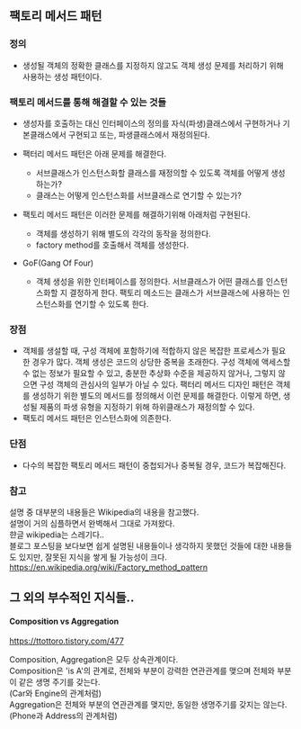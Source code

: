 ## 팩토리 메서드 패턴
### 정의
 - 생성될 객체의 정확한 클래스를 지정하지 않고도 객체 생성 문제를 처리하기 위해 사용하는 생성 패턴이다.   

### 팩토리 메서드를 통해 해결할 수 있는 것들
 - 생성자를 호출하는 대신 인터페이스의 정의를 자식(파생)클래스에서 구현하거나 기본클래스에서 구현되고 또는, 파생클래스에서 재정의된다.
 - 팩터리 메서드 패턴은 아래 문제를 해결한다.
   - 서브클래스가 인스턴스화할 클래스를 재정의할 수 있도록 객체를 어떻게 생성하는가?
   - 클래스는 어떻게 인스턴스화를 서브클래스로 연기할 수 있는가?
 - 팩토리 메서드 패턴은 이러한 문제를 해결하기위해 아래처럼 구현된다.
   - 객체를 생성하기 위해 별도의 각각의 동작을 정의한다.
   - factory method를 호출해서 객체를 생성한다.

 - GoF(Gang Of Four)
   - 객체 생성을 위한 인터페이스를 정의한다. 서브클래스가 어떤 클래스를 인스턴스화할 지 결정하게 한다. 팩토리 메소드는 클래스가 서브클래스에 사용하는 인스턴스화를 연기할 수 있도록 한다.  

### 장점
 - 객체를 생설할 때, 구성 객체에 포함하기에 적합하지 않은 복잡한 프로세스가 필요한 경우가 많다. 객체 생성은 코드의 상당한 중복을 초래한다. 구성 객체에 액세스할 수 없는 정보가 필요할 수 있고, 충분한 추상화 수준을 제공하지 않거나, 그렇지 않으면 구성 객체의 관심사의 일부가 아닐 수 있다. 팩터리 메서드 디자인 패턴은 객체를 생성하기 위한 별도의 메서드를 정의해서 이런 문제를 해결한다. 이렇게 하면, 생성될 제품의 파생 유형을 지정하기 위해 하위클래스가 재정의할 수 있다.  
 - 팩토리 메서드 패턴은 인스턴스화에 의존한다.

### 단점
 - 다수의 복잡한 팩토리 메서드 패턴이 중첩되거나 중복될 경우, 코드가 복잡해진다.  

### 참고
설명 중 대부분의 내용들은 Wikipedia의 내용을 참고했다.  
설명이 거의 심플하면서 완벽해서 그대로 가져왔다.  
햔글 wikipedia는 스레기다..  
블로그 포스팅을 보다보면 쉽게 설명된 내용들이나 생각하지 못했던 것들에 대한 내용들도 있지만, 잘못된 지식을 쌓게 될 가능성이 크다.  
https://en.wikipedia.org/wiki/Factory_method_pattern
  
  
## 그 외의 부수적인 지식들..
#### Composition vs Aggregation
https://ttottoro.tistory.com/477
  
Composition, Aggregation은 모두 상속관계이다.  
Composition은 'is A'의 관계로, 전체와 부분이 강력한 연관관계를 맺으며 전체와 부분이 같은 생명 주기를 갖는다.  
(Car와 Engine의 관계처럼)  
Aggregation은 전체와 부분의 연관관계를 맺지만, 동일한 생명주기를 갖지는 않는다.
(Phone과 Address의 관계처럼)  
